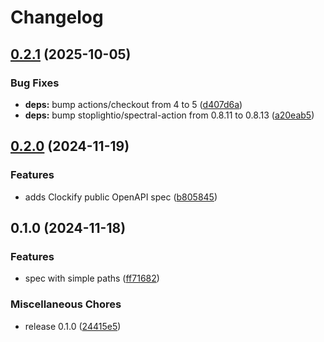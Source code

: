 # Changelog

## [0.2.1](https://github.com/aeimer/clockify-openapi-spec/compare/v0.2.0...v0.2.1) (2025-10-05)


### Bug Fixes

* **deps:** bump actions/checkout from 4 to 5 ([d407d6a](https://github.com/aeimer/clockify-openapi-spec/commit/d407d6a24306409e275285e74dbc18a27d64c17a))
* **deps:** bump stoplightio/spectral-action from 0.8.11 to 0.8.13 ([a20eab5](https://github.com/aeimer/clockify-openapi-spec/commit/a20eab5214515b93c4a367fc532bebe8fe8f3d92))

## [0.2.0](https://github.com/aeimer/clockify-openapi-spec/compare/v0.1.0...v0.2.0) (2024-11-19)


### Features

* adds Clockify public OpenAPI spec ([b805845](https://github.com/aeimer/clockify-openapi-spec/commit/b80584598936b074b73876f14357feff61c7dfc8))

## 0.1.0 (2024-11-18)


### Features

* spec with simple paths ([ff71682](https://github.com/aeimer/clockify-openapi-spec/commit/ff716827e0a3b9bea210722df22990da4c1e3bbe))


### Miscellaneous Chores

* release 0.1.0 ([24415e5](https://github.com/aeimer/clockify-openapi-spec/commit/24415e5402621c2654438d563dd9f229cf7fd0d0))
